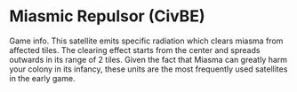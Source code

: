 # Miasmic Repulsor (CivBE)

Game info.
This satellite emits specific radiation which clears miasma from affected tiles. The clearing effect starts from the center and spreads outwards in its range of 2 tiles. 
Given the fact that Miasma can greatly harm your colony in its infancy, these units are the most frequently used satellites in the early game. 